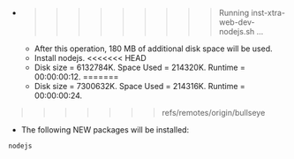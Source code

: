 * >>>>>>>>> Running inst-xtra-web-dev-nodejs.sh ...
  * After this operation, 180 MB of additional disk space will be used.
  * Install nodejs.
<<<<<<< HEAD
  * Disk size = 6132784K. Space Used = 214320K. Runtime = 00:00:00:12.
=======
  * Disk size = 7300632K. Space Used = 214316K. Runtime = 00:00:00:24.
>>>>>>> refs/remotes/origin/bullseye
  * The following NEW packages will be installed:
  ```bash
nodejs
  ```
